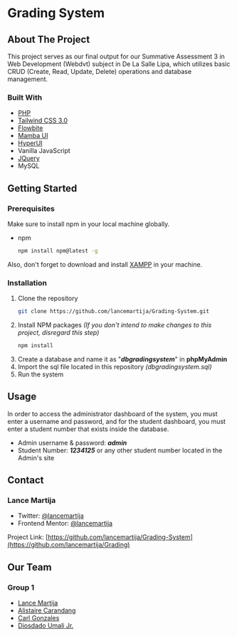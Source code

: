 # Grading System

## About The Project

This project serves as our final output for our Summative Assessment 3 in Web Development (Webdvt) subject in De La Salle Lipa, which utilizes basic CRUD (Create, Read, Update, Delete) operations and database management.

### Built With

- [PHP](https://www.php.net/)
- [Tailwind CSS 3.0](https://tailwindcss.com/)
- [Flowbite](https://flowbite.com/)
- [Mamba UI](https://mambaui.com/)
- [HyperUI](https://hyperui.dev/)
- Vanilla JavaScript
- [JQuery](https://jquery.com)
- MySQL

## Getting Started

### Prerequisites

Make sure to install npm in your local machine globally.

- npm
  ```sh
  npm install npm@latest -g
  ```

Also, don't forget to download and install [XAMPP](https://www.apachefriends.org/download.html) in your machine.

### Installation

1. Clone the repository
   ```sh
   git clone https://github.com/lancemartija/Grading-System.git
   ```
2. Install NPM packages _(If you don't intend to make changes to this project, disregard this step)_
   ```sh
   npm install
   ```
3. Create a database and name it as "**_dbgradingsystem_**" in **phpMyAdmin**
4. Import the sql file located in this repository _(dbgradingsystem.sql)_
5. Run the system

## Usage

In order to access the administrator dashboard of the system, you must enter a username and password, and for the student dashboard, you must enter a student number that exists inside the database.

- Admin username & password: **_admin_**
- Student Number: **_1234125_** or any other student number located in the Admin's site

## Contact

### Lance Martija

- Twitter: [@lancemartija](https://twitter.com/lancemartija)
- Frontend Mentor: [@lancemartija](https://www.frontendmentor.io/profile/lancemartija)

Project Link: [https://github.com/lancemartija/Grading-System](https://github.com/lancemartija/Grading)

## Our Team

### Group 1

- [Lance Martija](https://github.com/lancemartija)
- [Alistaire Carandang](https://github.com/Kudo24)
- [Carl Gonzales](https://github.com/CarlIvan613)
- [Diosdado Umali Jr.](https://github.com/dio-66)
